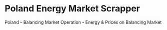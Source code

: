 # Poland Energy Market Scrapper
 Poland -  Balancing Market Operation - Energy & Prices on Balancing Market
